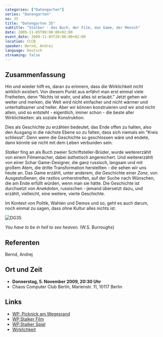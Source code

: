 ```yaml
---
categories: ["Datengarten"]
series: "Datengarten"
no: 35
title: "Datengarten 35"
subtitle: "Stalker - das Buch, der Film, das Game, der Mensch"
date: 2009-11-05T00:00:00+02:00
event_date: 2009-11-05T20:00:00+02:00
location: CCCB
speaker: Bernd, Andrej
language: Deutsch
streaming: false
---
```


Zusammenfassung
---------------

Hin und wieder hilft es, daran zu erinnern, dass die Wirklichkeit nicht
wirklich existiert. Von diesem Punkt aus erfährt man erst einmal viele
Freiheiten, denn “Nichts ist wahr, und alles ist erlaubt.” Jetzt gehen
wir weiter und merken, die Welt wird nicht einfacher und nicht wärmer
und unterhaltsamer und heller. Aber wir können konstruieren und wir sind
nicht allein, und so entsteht - eigentlich, immer schon - die beste
aller Wirklichkeiten: als soziale Konstruktion.

Dies als Geschichte zu erzählen bedeutet, das Ende offen zu halten, also
den Ausgang in die nächste Ebene so zu falten, dass sich niemals ein
“Kreis schliesst”. Denn wenn die Geschichte so geschlossen wäre und
endete, dann könnte sie nicht mit dem Leben verbunden sein.

*Stalker* fing an als Buch zweier Schriftsteller-Brüder, wurde
weitererzählt von einem Filmemacher, dabei ästhetisch angereichert. Und
weitererzählt von einer Schar Game-Designer, die ganz russisch, langsam
und mit großem Atem, die dritte Transformation herstellten - die sehen
wir uns heute an. Das Game erzählt, unter anderem, die Geschichte einer
*Zone*, von Ausgestoßenen, die rastlos umherstreifen, auf der Suche nach
Wünschen, die am Ende erfüllt würden, wenn man sie hätte. Die Geschichte
ist durchsetzt von *Anekdoten*, russischen - jemand übersetzt dazu, und
erzählt, vielleicht, eine weitere, vierte Geschichte.

Im Kontext von Politik, Wahlen und Demos und so, geht es auch darum,
noch einmal zu sagen, dass ohne Kultur alles nichts ist.

![DG35](/img/dg35.jpg)

*You have to be in hell to see heaven.* (W.S. Burroughs)

Referenten
----------

Bernd, Andrej

Ort und Zeit
------------

-   **Donnerstag, 5. November 2009, 20:30 Uhr**
-   Chaos Computer Club Berlin, Marienstr. 11, 10117 Berlin

Links
-----

-   [WP: Picknick am Wegesrand](https://de.wikipedia.org/wiki/Picknick_am_Wegesrand_%28Roman%29)
-   [WP:Stalker Film](https://de.wikipedia.org/wiki/Stalker_%28Film%29)
-   [WP:Stalker Spiel](https://de.wikipedia.org/wiki/Stalker:_Shadow_of_Chernobyl)
-   [Wirklichkeit](https://de.wikipedia.org/wiki/Wirklichkeit)

